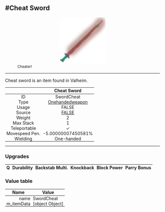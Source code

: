 <meta property="og:title" content="Cheat Sword - MoreValheim" /><meta property="og:type" content="website" /><meta property="og:image" content="/assets/cheat_sword.png" /><meta property="og:description" content="Cheat Sword is an item found in Valheim." /><meta name="theme-color" content="#546D78"><meta name="twitter:card" content="summary_large_image">
#Cheat Sword
-------------
<style>img {width:20px;}.tb {width:150px;display: block;margin-left: auto;margin-right: auto;}</style>

<style>.md-typeset table:not([class]) th:not([align]) {min-width:unset!important;}</style>
<style>td{padding:0em 0.3em!important;text-align:center!important;border-left:.05rem solid var(--md-default-fg-color--lightest)}</style>

<style>th{padding:0.1em 0.3em!important;text-align:center!important;font-weight:bold}</style>

<style>pre{text-align:right!important}</style>
<style>table tr td:first-child {border-left: 0;};</style>

<figure><img src="/assets/cheat_sword.png" class="tb" /><figcaption><small>Cheater!</small></figcaption></figure>

-------------

Cheat sword is an item found in Valheim.

|        | Cheat Sword              |
| ----------- | ------------------------------------ |
| ID |SwordCheat
| Type | [Onehandedweapon](../../types/onehandedweapon)
| Usage | FALSE<br>
| Source | [FALSE](../../items/false)
| Weight | 2 |
| Max Stack | 1 |
| Teleportable | ✓
| Movespeed Pen. | -5.00000007450581%
| Wielding | One-handed


-------------

### Upgrades
| Q | Durability | Backstab Multi. | Knockback | Block Power | Parry Bonus
| - | - | - | - | - | - 


### Value table
| Name | Value
| - | - |
| <div style="text-align:right">name</div> | <div style="text-align:left">SwordCheat</div> | 
| <div style="text-align:right">m_itemData</div> | <div style="text-align:left">[object Object]</div> | 